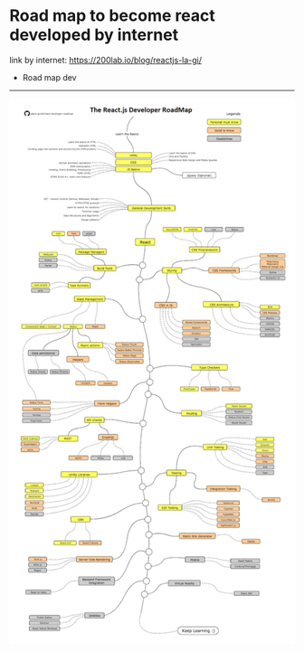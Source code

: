 # Road map to become react developed by internet

link by internet: https://200lab.io/blog/reactjs-la-gi/

* Road map dev
****
<img src="reactjs_roadmap.png">



